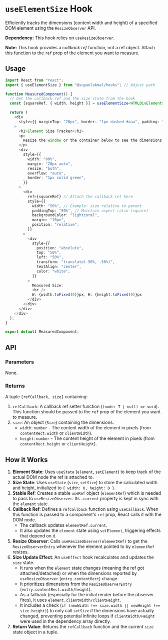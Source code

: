 # `useElementSize` Hook

Efficiently tracks the dimensions (content width and height) of a specified DOM element using the `ResizeObserver` API.

**Dependency:** This hook relies on `useResizeObserver`.

**Note:** This hook provides a _callback ref_ function, not a ref object. Attach this function to the `ref` prop of the element you want to measure.

## Usage

```typescript
import React from "react";
import { useElementSize } from "@supunlakmal/hooks"; // Adjust path

function MeasuredComponent() {
  // Get the callback ref and the size state from the hook
  const [squareRef, { width, height }] = useElementSize<HTMLDivElement>();

  return (
    <div
      style={{ marginTop: "20px", border: "1px dashed #aaa", padding: "15px" }}
    >
      <h2>Element Size Tracker</h2>
      <p>
        Resize the window or the container below to see the dimensions change.
      </p>
      <div
        style={{
          width: "80%",
          margin: "20px auto",
          resize: "both",
          overflow: "auto",
          border: "1px solid green",
        }}
      >
        <div
          ref={squareRef} // Attach the callback ref here
          style={{
            width: "50%", // Example: size relative to parent
            paddingTop: "50%", // Maintain aspect ratio (square)
            backgroundColor: "lightcoral",
            margin: "10px",
            position: "relative",
          }}
        >
          <div
            style={{
              position: "absolute",
              top: "50%",
              left: "50%",
              transform: "translate(-50%, -50%)",
              textAlign: "center",
              color: "white",
            }}
          >
            Measured Size:
            <br />
            W: {width.toFixed(0)}px, H: {height.toFixed(0)}px
          </div>
        </div>
      </div>
    </div>
  );
}

export default MeasuredComponent;
```

## API

### Parameters

None.

### Returns

A tuple `[refCallback, size]` containing:

1.  `refCallback`: A callback ref setter function (`(node: T | null) => void`). This function should be passed to the `ref` prop of the element you want to measure.
2.  `size`: An object (`Size`) containing the dimensions:
    - `width`: `number` - The content width of the element in pixels (from `contentRect.width` or `clientWidth`).
    - `height`: `number` - The content height of the element in pixels (from `contentRect.height` or `clientHeight`).

## How it Works

1.  **Element State**: Uses `useState` (`element`, `setElement`) to keep track of the actual DOM node the ref is attached to.
2.  **Size State**: Uses `useState` (`size`, `setSize`) to store the calculated width and height, initialized to `{ width: 0, height: 0 }`.
3.  **Stable Ref**: Creates a stable `useRef` object (`elementRef`) which is needed to pass to `useResizeObserver`. Its `.current` property is kept in sync with the `element` state.
4.  **Callback Ref**: Defines a `refCallback` function using `useCallback`. When this function is passed to a component's `ref` prop, React calls it with the DOM node.
    - The callback updates `elementRef.current`.
    - It also updates the `element` state using `setElement`, triggering effects that depend on it.
5.  **Resize Observer**: Calls `useResizeObserver(elementRef)` to get the `ResizeObserverEntry` whenever the element pointed to by `elementRef` resizes.
6.  **Size Update Effect**: An `useEffect` hook recalculates and updates the `size` state.
    - It runs when the `element` state changes (meaning the ref got attached/detached) or when the dimensions reported by `useResizeObserver` (`entry.contentRect`) change.
    - It prioritizes dimensions from the `ResizeObserverEntry` (`entry.contentRect.width/height`).
    - As a fallback (especially for the initial render before the observer fires), it uses `element.clientWidth/clientHeight`.
    - It includes a check (`if (newWidth !== size.width || newHeight !== size.height)`) to only call `setSize` if the dimensions have actually changed, preventing potential infinite loops if `clientWidth/Height` were used in the dependency array directly.
7.  **Return Value**: Returns the `refCallback` function and the current `size` state object in a tuple.
